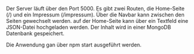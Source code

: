 Der Server läuft über den Port 5000.
Es gibt zwei Routen, die Home-Seite (/) und ein Impressum (/impressum).
Über die Navbar kann zwischen den Seiten gewechselt werden.
auf der Home-Seite kann über ein Textfeld eine JSON-Datei hochgeladen werden. Der Inhalt wird in einer MongoDB Datenbank gespeichert.

Die Anwendung gan über npm start ausgeführt werden.
